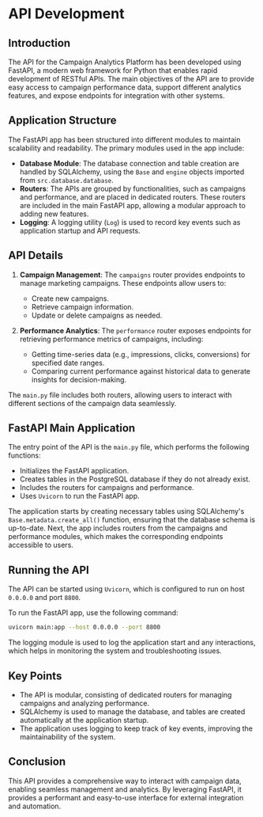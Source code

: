 # API Development

## Introduction
The API for the Campaign Analytics Platform has been developed using FastAPI, a modern web framework for Python that enables rapid development of RESTful APIs. The main objectives of the API are to provide easy access to campaign performance data, support different analytics features, and expose endpoints for integration with other systems.

## Application Structure
The FastAPI app has been structured into different modules to maintain scalability and readability. The primary modules used in the app include:

- **Database Module**: The database connection and table creation are handled by SQLAlchemy, using the `Base` and `engine` objects imported from `src.database.database`.
- **Routers**: The APIs are grouped by functionalities, such as campaigns and performance, and are placed in dedicated routers. These routers are included in the main FastAPI app, allowing a modular approach to adding new features.
- **Logging**: A logging utility (`Log`) is used to record key events such as application startup and API requests.

## API Details
1. **Campaign Management**: The `campaigns` router provides endpoints to manage marketing campaigns. These endpoints allow users to:
   - Create new campaigns.
   - Retrieve campaign information.
   - Update or delete campaigns as needed.

2. **Performance Analytics**: The `performance` router exposes endpoints for retrieving performance metrics of campaigns, including:
   - Getting time-series data (e.g., impressions, clicks, conversions) for specified date ranges.
   - Comparing current performance against historical data to generate insights for decision-making.

The `main.py` file includes both routers, allowing users to interact with different sections of the campaign data seamlessly.

## FastAPI Main Application
The entry point of the API is the `main.py` file, which performs the following functions:

- Initializes the FastAPI application.
- Creates tables in the PostgreSQL database if they do not already exist.
- Includes the routers for campaigns and performance.
- Uses `Uvicorn` to run the FastAPI app.

The application starts by creating necessary tables using SQLAlchemy's `Base.metadata.create_all()` function, ensuring that the database schema is up-to-date. Next, the app includes routers from the campaigns and performance modules, which makes the corresponding endpoints accessible to users.

## Running the API
The API can be started using `Uvicorn`, which is configured to run on host `0.0.0.0` and port `8800`.

To run the FastAPI app, use the following command:

```bash
uvicorn main:app --host 0.0.0.0 --port 8800
```

The logging module is used to log the application start and any interactions, which helps in monitoring the system and troubleshooting issues.

## Key Points
- The API is modular, consisting of dedicated routers for managing campaigns and analyzing performance.
- SQLAlchemy is used to manage the database, and tables are created automatically at the application startup.
- The application uses logging to keep track of key events, improving the maintainability of the system.

## Conclusion
This API provides a comprehensive way to interact with campaign data, enabling seamless management and analytics. By leveraging FastAPI, it provides a performant and easy-to-use interface for external integration and automation.

